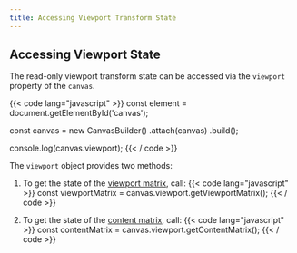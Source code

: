 ```yaml
---
title: Accessing Viewport Transform State
---
```


## Accessing Viewport State

The read-only viewport transform state can be accessed via the `viewport` property of the `canvas`.

{{< code lang="javascript" >}}
const element = document.getElementById('canvas');

const canvas = new CanvasBuilder()
  .attach(canvas)
  .build();

console.log(canvas.viewport);
{{< / code >}}

The `viewport` object provides two methods:

1. To get the state of the [viewport matrix](/canvas/patch-viewport-matrix), call:
{{< code lang="javascript" >}}
  const viewportMatrix = canvas.viewport.getViewportMatrix();
{{< / code >}}

2. To get the state of the [content matrix](/canvas/patch-content-matrix), call:
{{< code lang="javascript" >}}
  const contentMatrix = canvas.viewport.getContentMatrix();
{{< / code >}}
